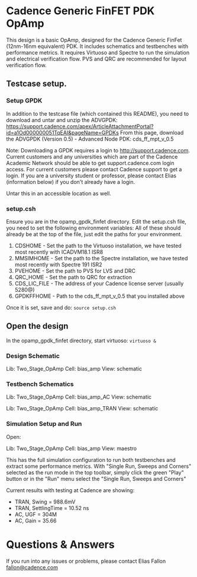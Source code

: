 # Cadence Generic FinFET PDK OpAmp

This design is a basic OpAmp, designed for the Cadence Generic FinFet 
(12nm-16nm equivalent) PDK.
It includes schematics and testbenches with performance metrics. 
It requires Virtuoso and Spectre to run the simulation and electrical 
verification flow. PVS and QRC are recommended for layout verification flow.

## Testcase setup. 

### Setup GPDK

In addition to the testcase file (which contained this README), 
you need to download and untar and unzip the ADVGPDK: 
https://support.cadence.com/apex/ArticleAttachmentPortal?id=a1Od000000051TqEAI&pageName=GPDKs
From this page, download the ADVGPDK (Version 0.5) - Advanced Node PDK: cds_ff_mpt_v_0.5

Note: Downloading a GPDK requires a login to http://support.cadence.com. 
Current customers and any universities which are part of the Cadence Academic 
Network should be able to get support.cadence.com login access. For current
customers please contact Cadence support to get a login. If you are a 
university student or professor, please contact Elias (information below) if
you don't already have a login.

Untar this in an accessible location as well.

### setup.csh

Ensure you are in the opamp_gpdk_finfet directory.
Edit the setup.csh file, you need to set the following environment variables:
All of these should already be at the top of the file, just edit the paths for
your environment.

1. CDSHOME - Set the path to the Virtuoso installation, we have tested most recently with ICADVM18.1 ISR8
2. MMSIMHOME - Set the path to the Spectre installation, we have tested most recently with Spectre 191 ISR2
3. PVEHOME - Set the path to PVS for LVS and DRC
4. QRC_HOME - Set the path to QRC for extraction
5. CDS_LIC_FILE - The address of your Cadence license server (usually 5280@<hostname>)
6. GPDKFFHOME - Path to the cds_ff_mpt_v_0.5 that you installed above

Once it is set, save and do: `source setup.csh`

## Open the design

In the opamp_gpdk_finfet directory, start virtuoso: `virtuoso &`

### Design Schematic

Lib: Two_Stage_OpAmp
Cell: bias_amp
View: schematic

### Testbench Schematics

Lib: Two_Stage_OpAmp
Cell: bias_amp_AC
View: schematic

Lib: Two_Stage_OpAmp
Cell: bias_amp_TRAN
View: schematic

### Simulation Setup and Run

Open:

Lib: Two_Stage_OpAmp
Cell: bias_amp
View: maestro

This has the full simulation configuration to run both testbenches and 
extract some performance metrics. With "Single Run, Sweeps and Corners" selected
as the run mode in the top toolbar, simply click the green "Play" button or
in the "Run" menu select the "Single Run, Sweeps and Corners" 

Current results with testing at Cadence are showing:
- TRAN, Swing = 988.6mV
- TRAN, SettlingTime = 10.52 ns
- AC, UGF = 304M
- AC, Gain = 35.66

# Questions & Answers

If you run into any issues or problems, please contact Elias Fallon <fallon@cadence.com>
